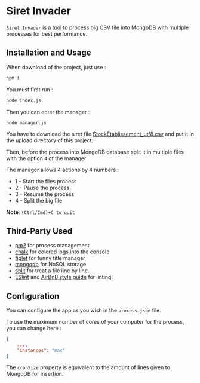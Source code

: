 # Siret Invader

`Siret Invader` is a tool to process big CSV file into MongoDB with multiple processes for best performance.

## Installation and Usage

When download of the project, just use :

```bash
npm i
```

You must first run : 
```bash
node index.js
```

Then you can enter the manager :

```bash
node manager.js
```

You have to download the siret file [StockEtablissement_utf8.csv](http://files.data.gouv.fr/insee-sirene/StockEtablissement_utf8.zip) and put it in the upload directory of this project.

Then, before the process into MongoDB database split it in multiple files with the option `4` of the manager

The manager allows 4 actions by 4 numbers : 

* 1 - Start the files process
* 2 - Pause the process
* 3 - Resume the process
* 4 - Split the big file

**Note**: `(Ctrl/Cmd)+C to quit` 

## Third-Party Used 

* [pm2](https://github.com/Unitech/pm2) for process management
* [chalk](https://github.com/chalk/chalk) for colored logs into the console
* [figlet](https://github.com/patorjk/figlet-cli) for funny title manager
* [mongodb](https://github.com/mongodb/mongo) for NoSQL storage
* [split](https://github.com/dominictarr/split) for treat a file line by line.
* [ESlint](https://github.com/eslint/eslint) and [AirBnB style guide](https://github.com/airbnb/javascript) for linting.

## Configuration

You can configure the app as you wish in the `process.json` file.

To use the maximum number of cores of your computer for the process, you can change here : 
```json
{
    ...,
    "instances": "max"
}
```

The `cropSize` property is equivalent to the amount of lines given to MongoDB for insertion.

